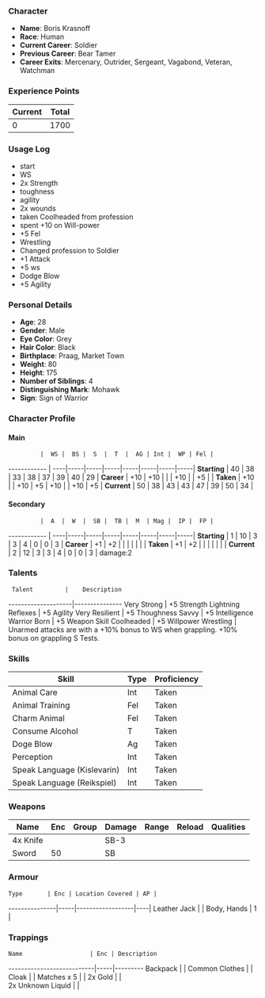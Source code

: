 ### Character
- **Name**: Boris Krasnoff
- **Race**: Human
- **Current Career**: Soldier
- **Previous Career**: Bear Tamer 
- **Career Exits**: Mercenary, Outrider, Sergeant, Vagabond, Veteran, Watchman

### Experience Points
Current | Total
--------|------
     0  | 1700
    
### Usage Log
- start
- WS
- 2x Strength
- toughness
- agility
- 2x wounds
- taken Coolheaded from profession
- spent +10 on Will-power
- +5 Fel
- Wrestling
- Changed profession to Soldier
- +1 Attack
- +5 ws
- Dodge Blow
- +5 Agility

### Personal Details
- **Age**: 28
- **Gender**: Male
- **Eye Color**: Grey
- **Hair Color**: Black
- **Birthplace**: Praag, Market Town
- **Weight**: 80
- **Height**: 175
- **Number of Siblings**: 4
- **Distinguishing Mark**: Mohawk
- **Sign**: Sign of Warrior

### Character Profile

#### Main
             |  WS |  BS |  S  |  T  |  AG | Int |  WP | Fel |
------------ | ----|-----|-----|-----|-----|-----|-----|-----|
**Starting** |  40 |  38 |  33 |  38 |  37 |  39 |  40 |  29 |
**Career**   | +10 | +10 |     |     | +10 |     |  +5 |     |
**Taken**    | +10 |     | +10 |  +5 | +10 |     | +10 |  +5 |
**Current**  |  50 |  38 |  43 |  43 |  47 |  39 |  50 |  34 |

#### Secondary
             |  A  |  W  |  SB |  TB |  M  | Mag |  IP |  FP |
------------ | ----|-----|-----|-----|-----|-----|-----|-----|
**Starting** |  1  |  10 |  3  |  3  |  4  |  0  |  0  |  3  |
**Career**   |  +1 |  +2 |     |     |     |     |     |     |
**Taken**    |  +1 |  +2 |     |     |     |     |     |     |
**Current**  |  2  |  12 |  3  |  3  |  4  |  0  |  0  |  3  |
	        damage:2
  
### Talents
     Talent         |    Description
--------------------|---------------
Very Strong         | +5 Strength
Lightning Reflexes  | +5 Agility
Very Resilient      | +5 Thoughness
Savvy               | +5 Intelligence
Warrior Born        | +5 Weapon Skill
Coolheaded          | +5 Willpower
Wrestling           | Unarmed attacks are with a +10% bonus to WS when grappling. +10% bonus on grappling S Tests.

### Skills
Skill                        | Type| Proficiency
-----------------------------|-----|---------
Animal Care                  | Int | Taken
Animal Training              | Fel | Taken
Charm Animal                 | Fel | Taken
Consume Alcohol              |  T  | Taken
Doge Blow                    |  Ag | Taken
Perception                   | Int | Taken
Speak Language (Kislevarin)  | Int | Taken
Speak Language (Reikspiel)   | Int | Taken

### Weapons
   Name  | Enc | Group | Damage | Range | Reload | Qualities
-------- |-----|-------|--------|-------|--------|----------
4x Knife |     |       |  SB-3  |       |        | 
   Sword |  50 |       |   SB   |       |        | 
  
### Armour
    Type       | Enc | Location Covered | AP |
---------------|-----|------------------|----|
Leather Jack   |     | Body, Hands      |  1 |

### Trappings
    Name                   | Enc | Description
---------------------------|-----|---------
Backpack                   |     | 
Common Clothes             |     | 
Cloak                      |     | 
Matches x 5                |     | 
2x Gold                    |     |  
2x Unknown Liquid          |     |  
